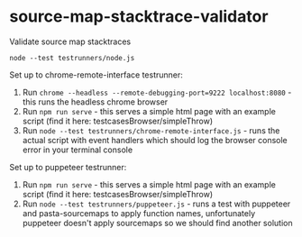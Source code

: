 # source-map-stacktrace-validator

Validate source map stacktraces

`node --test testrunners/node.js`

Set up to chrome-remote-interface testrunner:

1. Run `chrome --headless --remote-debugging-port=9222 localhost:8080` - this runs the headless chrome browser
2. Run `npm run serve` - this serves a simple html page with an example script (find it here: testcasesBrowser/simpleThrow)
3. Run `node --test testrunners/chrome-remote-interface.js` - runs the actual script with event handlers which should log the browser console error in your terminal console 

Set up to puppeteer testrunner:

1. Run `npm run serve` - this serves a simple html page with an example script (find it here: testcasesBrowser/simpleThrow)
2. Run `node --test testrunners/puppeteer.js` - runs a test with puppeteer and pasta-sourcemaps to apply function names, unfortunately puppeteer doesn't apply sourcemaps so we should find another solution 